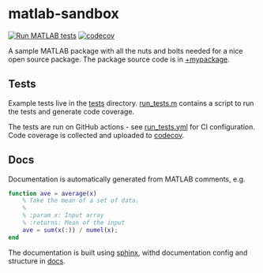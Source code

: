 # matlab-sandbox
[![Run MATLAB tests](https://github.com/dstansby/matlab-sandbox/actions/workflows/run_tests.yml/badge.svg)](https://github.com/dstansby/matlab-sandbox/actions/workflows/run_tests.yml)
[![codecov](https://codecov.io/gh/dstansby/matlab-sandbox/branch/main/graph/badge.svg?token=346NBCNNPY)](https://codecov.io/gh/dstansby/matlab-sandbox)

A sample MATLAB package with all the nuts and bolts needed for a nice open source package. The package source code is in [+mypackage](+mypackage).

## Tests
Example tests live in the [tests](tests) directory. [run_tests.m](run_tests.m) contains a script to run the tests and generate code coverage.

The tests are run on GitHub actions - see [run_tests.yml](.github/workflows/run_tests.yml) for CI configuration. Code coverage is collected and uploaded to [codecov](https://about.codecov.io/).

## Docs
Documentation is automatically generated from MATLAB comments, e.g.
```matlab
function ave = average(x)
    % Take the mean of a set of data.
    %
    % :param x: Input array
    % :returns: Mean of the input
    ave = sum(x(:)) / numel(x);
end
```
The documentation is built using [sphinx](https://www.sphinx-doc.org), withd documentation config and structure in [docs](docs).
